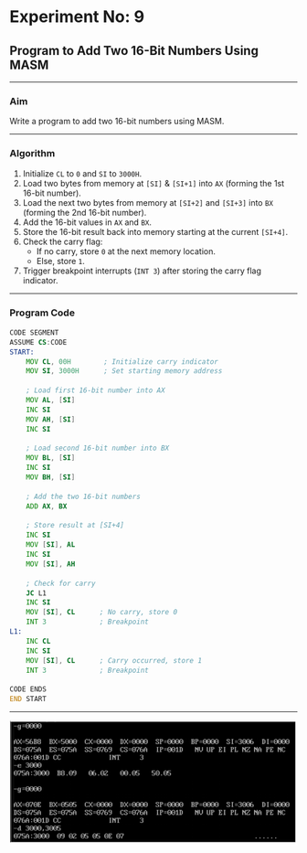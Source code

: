 # Experiment No: 9
## Program to Add Two 16-Bit Numbers Using MASM

---

### **Aim**
Write a program to add two 16-bit numbers using MASM.

---

### **Algorithm**
1. Initialize `CL` to `0` and `SI` to `3000H`.
2. Load two bytes from memory at `[SI]` & `[SI+1]` into `AX` (forming the 1st 16-bit number).
3. Load the next two bytes from memory at `[SI+2]` and `[SI+3]` into `BX` (forming the 2nd 16-bit number).
4. Add the 16-bit values in `AX` and `BX`.
5. Store the 16-bit result back into memory starting at the current `[SI+4]`.
6. Check the carry flag:
   - If no carry, store `0` at the next memory location.
   - Else, store `1`.
7. Trigger breakpoint interrupts (`INT 3`) after storing the carry flag indicator.

---

### **Program Code**

```asm
CODE SEGMENT
ASSUME CS:CODE
START:
    MOV CL, 00H        ; Initialize carry indicator
    MOV SI, 3000H      ; Set starting memory address

    ; Load first 16-bit number into AX
    MOV AL, [SI]
    INC SI
    MOV AH, [SI]
    INC SI

    ; Load second 16-bit number into BX
    MOV BL, [SI]
    INC SI
    MOV BH, [SI]

    ; Add the two 16-bit numbers
    ADD AX, BX

    ; Store result at [SI+4]
    INC SI
    MOV [SI], AL
    INC SI
    MOV [SI], AH

    ; Check for carry
    JC L1
    INC SI
    MOV [SI], CL      ; No carry, store 0
    INT 3             ; Breakpoint
L1:
    INC CL
    INC SI
    MOV [SI], CL      ; Carry occurred, store 1
    INT 3             ; Breakpoint

CODE ENDS
END START
```
---
![MASM Addition Output](https://github.com/iamkarthik2004/S5-SSMP-LAB-KTU-2025/blob/main/Expt%209/16output.png)
